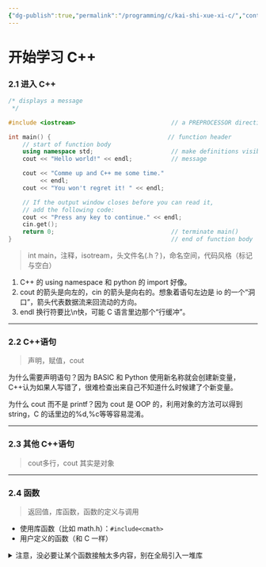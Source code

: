 ```yaml
---
{"dg-publish":true,"permalink":"/programming/c/kai-shi-xue-xi-c/","contentClasses":".content svg {width: 100%; height: auto;}"}
---
```



# 开始学习 C++

### 2.1 进入 C++

```cpp
/* displays a message
 */

#include <iostream>                           // a PREPROCESSOR directive

int main() {                                 // function header
    // start of function body
    using namespace std;                      // make definitions visible
    cout << "Hello world!" << endl;           // message

    cout << "Comme up and C++ me some time."
         << endl;
    cout << "You won't regret it! " << endl;

    // If the output window closes before you can read it,
    // add the following code:
    cout << "Press any key to continue." << endl;
    cin.get();
    return 0;                                 // terminate main()
}                                             // end of function body
```

> int main，注释，isotream，头文件名(.h？)，命名空间，代码风格（标记与空白）

1. &#x20;C++ 的 using namespace 和 python 的 import 好像。
2. cout 的箭头是向左的，cin 的箭头是向右的。想象着语句左边是 io 的一个“洞口”，箭头代表数据流来回流动的方向。
3. endl 换行符要比\n快，可能 C 语言里边那个“行缓冲”。

***

### 2.2 C++语句

> 声明，赋值，cout

为什么需要声明语句？因为 BASIC 和 Python 使用新名称就会创建新变量，C++认为如果人写错了，很难检查出来自己不知道什么时候建了个新变量。

为什么 cout 而不是 printf？因为 cout 是 OOP 的，利用对象的方法可以得到 string，C 的话里边的%d,%c等等容易混淆。

***

### 2.3 其他 C++语句

> cout多行，cout 其实是对象

***

### 2.4 函数

> 返回值，库函数，函数的定义与调用

* 使用库函数（比如 math.h）：`#include<cmath>`
* 用户定义的函数（和 C 一样）

<details>

<summary>注意，没必要让某个函数接触太多内容，别在全局引入一堆库</summary>

```cpp
// ourfunc.cpp -- defining your own function
#include <iostream>
void simon(int);    // function prototype for simon()
// using namespace std; // don't do this

int main()
{
    using namespace std; // import here
    simon(3);       // call the simon() function
    cout << "Pick an integer: ";
    int count;
    cin >> count;
    simon(count);   // call it again
    cout << "Done!" << endl;
	// cin.get();
    // cin.get();
    return 0;
}

void simon(int n)   // define the simon() function
{
    using namespace std;

    cout << "Simon says touch your toes " << n << " times." << endl;
}                   // void functions don't need return statements

```

</details>